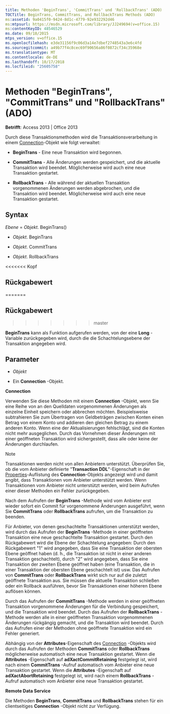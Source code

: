 ```yaml
---
title: Methoden 'BeginTrans', 'CommitTrans' und 'RollbackTrans' (ADO)
TOCTitle: BeginTrans, CommitTrans, and RollbackTrans Methods (ADO)
ms:assetid: 9a0415f0-9424-8d1c-4779-92e932292d46
ms:mtpsurl: https://msdn.microsoft.com/library/JJ249694(v=office.15)
ms:contentKeyID: 48546529
ms.date: 09/18/2015
mtps_version: v=office.15
ms.openlocfilehash: e3de31156f9c06d3a14e7dbef2748543a3e6c4fd
ms.sourcegitcommit: a49b77f4c8cec69f90656a86f0872cf34c35968e
ms.translationtype: MT
ms.contentlocale: de-DE
ms.lasthandoff: 10/17/2018
ms.locfileid: "25605758"
---
```

# <a name="begintrans-committrans-and-rollbacktrans-methods-ado"></a>Methoden "BeginTrans", "CommitTrans" und "RollbackTrans" (ADO)


**Betrifft**: Access 2013 | Office 2013


Durch diese Transaktionsmethoden wird die Transaktionsverarbeitung in einem [Connection](connection-object-ado.md)-Objekt wie folgt verwaltet:

  - **BeginTrans** - Eine neue Transaktion wird begonnen.

  - **CommitTrans** - Alle Änderungen werden gespeichert, und die aktuelle Transaktion wird beendet. Möglicherweise wird auch eine neue Transaktion gestartet.

  - **RollbackTrans** - Alle während der aktuellen Transaktion vorgenommenen Änderungen werden abgebrochen, und die Transaktion wird beendet. Möglicherweise wird auch eine neue Transaktion gestartet.

## <a name="syntax"></a>Syntax

*Ebene* = *Objekt*. BeginTrans()

- *Objekt*. BeginTrans

- *Objekt*. CommitTrans

- *Objekt*. RollbackTrans

<<<<<<< Kopf
## <a name="return-value"></a>Rückgabewert
=======
## <a name="return-value"></a>Rückgabewert
>>>>>>> master

**BeginTrans** kann als Funktion aufgerufen werden, von der eine **Long** -Variable zurückgegeben wird, durch die die Schachtelungsebene der Transaktion angegeben wird.

## <a name="parameters"></a>Parameter

  - *Objekt*

  - Ein **Connection** -Objekt.

**Connection**

Verwenden Sie diese Methoden mit einem **Connection** -Objekt, wenn Sie eine Reihe von an den Quelldaten vorgenommenen Änderungen als einzelne Einheit speichern oder abbrechen möchten. Beispielsweise subtrahieren Sie zum Übertragen von Geldbeträgen zwischen Konten einen Betrag von einem Konto und addieren den gleichen Betrag zu einem anderen Konto. Wenn eine der Aktualisierungen fehlschlägt, sind die Konten nicht mehr ausgeglichen. Durch das Vornehmen dieser Änderungen mit einer geöffneten Transaktion wird sichergestellt, dass alle oder keine der Änderungen durchlaufen.


> [!NOTE]
> <P>Transaktionen werden nicht von allen Anbietern unterstützt. Überprüfen Sie, ob die vom Anbieter definierte "<STRONG>Transaction DDL</STRONG>"-Eigenschaft in der <A href="properties-collection-ado.md">Properties</A>-Auflistung des <STRONG>Connection</STRONG>-Objekts angezeigt wird und damit angibt, dass Transaktionen vom Anbieter unterstützt werden. Wenn Transaktionen vom Anbieter nicht unterstützt werden, wird beim Aufrufen einer dieser Methoden ein Fehler zurückgegeben.</P>



Nach dem Aufrufen der **BeginTrans** -Methode wird vom Anbieter erst wieder sofort ein Commit für vorgenommene Änderungen ausgeführt, wenn Sie **CommitTrans** oder **RollbackTrans** aufrufen, um die Transaktion zu beenden.

Für Anbieter, von denen geschachtelte Transaktionen unterstützt werden, wird durch das Aufrufen der **BeginTrans** -Methode in einer geöffneten Transaktion eine neue geschachtelte Transaktion gestartet. Durch den Rückgabewert wird die Ebene der Schachtelung angegeben: Durch den Rückgabewert "1" wird angegeben, dass Sie eine Transaktion der obersten Ebene geöffnet haben (d. h., die Transaktion ist nicht in einer anderen Transaktion geschachtelt), durch "2" wird angegeben, dass Sie eine Transaktion der zweiten Ebene geöffnet haben (eine Transaktion, die in einer Transaktion der obersten Ebene geschachtelt ist) usw. Das Aufrufen von **CommitTrans** oder **RollbackTrans** wirkt sich nur auf die zuletzt geöffnete Transaktion aus. Sie müssen die aktuelle Transaktion schließen oder ein Rollback ausführen, bevor Sie Transaktionen einer höheren Ebene auflösen können.

Durch das Aufrufen der **CommitTrans** -Methode werden in einer geöffneten Transaktion vorgenommene Änderungen für die Verbindung gespeichert, und die Transaktion wird beendet. Durch das Aufrufen der **RollbackTrans** -Methode werden alle in einer geöffneten Transaktion vorgenommenen Änderungen rückgängig gemacht, und die Transaktion wird beendet. Durch das Aufrufen einer der Methoden ohne geöffnete Transaktion wird ein Fehler generiert.

Abhängig von der **Attributes**-Eigenschaft des [Connection](attributes-property-ado.md) -Objekts wird durch das Aufrufen der Methoden **CommitTrans** oder **RollbackTrans** möglicherweise automatisch eine neue Transaktion gestartet. Wenn die **Attributes** -Eigenschaft auf **adXactCommitRetaining** festgelegt ist, wird nach einem **CommitTrans** -Aufruf automatisch vom Anbieter eine neue Transaktion gestartet. Wenn die **Attributes** -Eigenschaft auf **adXactAbortRetaining** festgelegt ist, wird nach einem **RollbackTrans** -Aufruf automatisch vom Anbieter eine neue Transaktion gestartet.

**Remote Data Service**

Die Methoden **BeginTrans**, **CommitTrans** und **RollbackTrans** stehen für ein clientseitiges **Connection** -Objekt nicht zur Verfügung.

